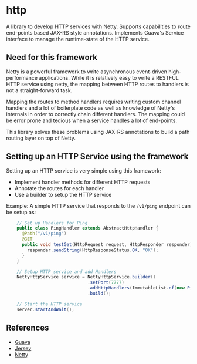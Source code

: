 http
====
A library to develop HTTP services with Netty. Supports capabilities to route end-points based JAX-RS style
annotations. Implements Guava's Service interface to manage the runtime-state of the HTTP service.

Need for this framework
-----------------------
Netty is a powerful framework to write asynchronous event-driven high-performance applications. While it is
relatively easy to write a RESTFUL HTTP service using netty, the mapping between HTTP routes to handlers is
not a straight-forward task.

Mapping the routes to method handlers requires writing custom channel handlers and a lot of boilerplate code
as well as knowledge of Netty's internals in order to correctly chain different handlers. The mapping could be
error prone and tedious when a service handles a lot of end-points.

This library solves these problems using JAX-RS annotations to build a path routing layer on top of Netty.

Setting up an HTTP Service using the framework
----------------------------------------------
Setting up an HTTP service is very simple using this framework:
* Implement handler methods for different HTTP requests
* Annotate the routes for each handler
* Use a builder to setup the HTTP service

Example: A simple HTTP service that responds to the `/v1/ping` endpoint can be setup as:

```java
    // Set up Handlers for Ping
    public class PingHandler extends AbstractHttpHandler {
      @Path("/v1/ping")
      @GET
      public void testGet(HttpRequest request, HttpResponder responder){
        responder.sendString(HttpResponseStatus.OK, "OK");
      }
    }

    // Setup HTTP service and add Handlers
    NettyHttpService service = NettyHttpService.builder()
                               .setPort(7777)
                               .addHttpHandlers(ImmutableList.of(new PingHandler()))
                               .build();

    // Start the HTTP service
    server.startAndWait();
```

References
----------
* [Guava](https://code.google.com/p/guava-libraries/)
* [Jersey](https://jersey.java.net)
* [Netty](http://netty.io/)